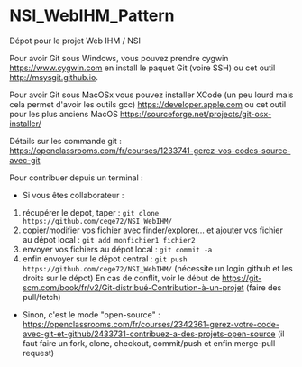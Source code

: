 # NSI_WebIHM_Pattern
Dépot pour le projet Web IHM / NSI

Pour avoir Git sous Windows, vous pouvez prendre cygwin https://www.cygwin.com en install le paquet Git (voire SSH) ou cet outil http://msysgit.github.io.

Pour avoir Git sous MacOSx vous pouvez installer XCode (un peu lourd mais cela permet d'avoir les outils gcc) https://developer.apple.com ou cet outil pour les plus anciens MacOS https://sourceforge.net/projects/git-osx-installer/

Détails sur les commande git : https://openclassrooms.com/fr/courses/1233741-gerez-vos-codes-source-avec-git


Pour contribuer depuis un terminal :

* Si vous êtes collaborateur :

1) récupérer le depot, taper : `git clone https://github.com/cege72/NSI_WebIHM/`
2) copier/modifier vos fichier avec finder/explorer... et ajouter vos fichier au dépot local : `git add monfichier1 fichier2`
3) envoyer vos fichiers au dépot local : `git commit -a`
4) enfin envoyer sur le dépot central : `git push https://github.com/cege72/NSI_WebIHM/` (nécessite un login github et les droits sur le dépot)
En cas de conflit, voir le début de https://git-scm.com/book/fr/v2/Git-distribué-Contribution-à-un-projet (faire des pull/fetch)

* Sinon, c'est le mode "open-source" : https://openclassrooms.com/fr/courses/2342361-gerez-votre-code-avec-git-et-github/2433731-contribuez-a-des-projets-open-source (il faut faire un fork, clone, checkout, commit/push et enfin merge-pull request)


